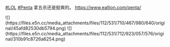 <p><a href="https://e5n.cc/tags/LOL" class="mention hashtag" rel="tag">#<span>LOL</span></a> <a href="https://e5n.cc/tags/Penta" class="mention hashtag" rel="tag">#<span>Penta</span></a> 拿五杀还是挺爽的。 <a href="https://www.eallion.com/penta/" target="_blank" rel="nofollow noopener" translate="no"><span class="invisible">https://www.</span><span class="">eallion.com/penta/</span><span class="invisible"></span></a></p>
![](https://files.e5n.cc/media_attachments/files/112/531/710/467/980/640/original/45afd82530db5794.png)
![](https://files.e5n.cc/media_attachments/files/112/531/712/923/057/576/original/310b91c8726a6254.png)
